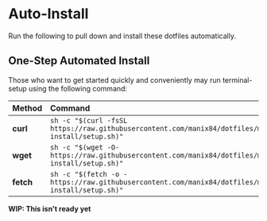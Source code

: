 # Auto-Install
Run the following to pull down and install these dotfiles automatically.

## One-Step Automated Install
Those who want to get started quickly and conveniently may run terminal-setup using the following command:

| Method    | Command                                                                                                 |
|:----------|:--------------------------------------------------------------------------------------------------------|
| **curl**  | `sh -c "$(curl -fsSL https://raw.githubusercontent.com/manix84/dotfiles/master/auto-install/setup.sh)"` |
| **wget**  | `sh -c "$(wget -O- https://raw.githubusercontent.com/manix84/dotfiles/master/auto-install/setup.sh)"`   |
| **fetch** | `sh -c "$(fetch -o - https://raw.githubusercontent.com/manix84/dotfiles/master/auto-install/setup.sh)"` |

**WIP: This isn't ready yet**
